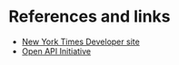 
# References and links

+ [New York Times Developer site](https://developer.nytimes.com/)
+ [Open API Initiative](https://openapis.org/) 
